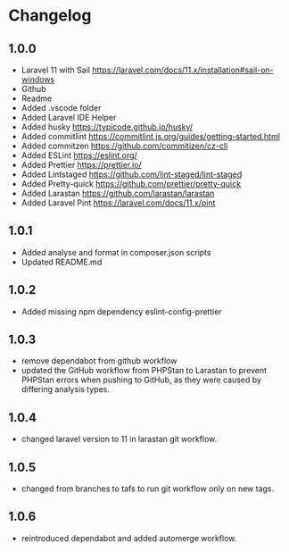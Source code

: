 # Changelog

## 1.0.0

- Laravel 11 with Sail <https://laravel.com/docs/11.x/installation#sail-on-windows>
- Github
- Readme
- Added .vscode folder
- Added Laravel IDE Helper
- Added husky <https://typicode.github.io/husky/>
- Added commitlint <https://commitlint.js.org/guides/getting-started.html>
- Added commitzen <https://github.com/commitizen/cz-cli>
- Added ESLint <https://eslint.org/>
- Added Prettier <https://prettier.io/>
- Added Lintstaged <https://github.com/lint-staged/lint-staged>
- Added Pretty-quick <https://github.com/prettier/pretty-quick>
- Added Larastan <https://github.com/larastan/larastan>
- Added Laravel Pint <https://laravel.com/docs/11.x/pint>

## 1.0.1

- Added analyse and format in composer.json scripts
- Updated README.md

## 1.0.2

- Added missing npm dependency eslint-config-prettier

## 1.0.3

- remove dependabot from github workflow
- updated the GitHub workflow from PHPStan to Larastan to prevent PHPStan errors when pushing to GitHub, as they were caused by differing analysis types.

## 1.0.4

- changed laravel version to 11 in larastan git workflow.

## 1.0.5

- changed from branches to tafs to run git workflow only on new tags.

## 1.0.6

- reintroduced dependabot and added automerge workflow.
